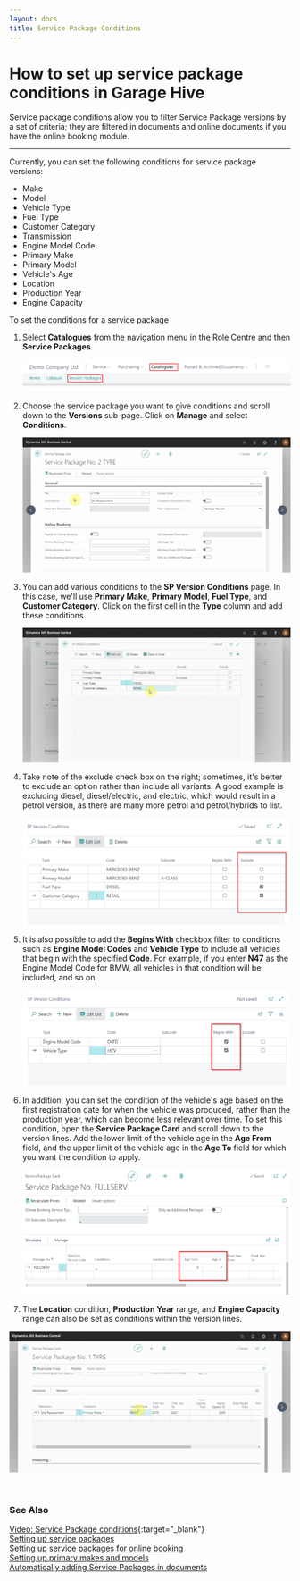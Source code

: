 ```yaml
---
layout: docs
title: Service Package Conditions
---
```


# How to set up service package conditions in Garage Hive

Service package conditions allow you to filter Service Package versions by a set of criteria; they are filtered in documents and online documents if you have the online booking module.

<hr>

Currently, you can set the following conditions for service package versions:

* Make
* Model
* Vehicle Type
* Fuel Type
* Customer Category
* Transmission
* Engine Model Code 
* Primary Make
* Primary Model
* Vehicle's Age
* Location
* Production Year
* Engine Capacity

To set the conditions for a service package
1. Select **Catalogues** from the navigation menu in the Role Centre and then **Service Packages**.

   ![](media/garagehive-service-package-conditions1.png)

2. Choose the service package you want to give conditions and scroll down to the **Versions** sub-page. Click on **Manage** and select **Conditions**.

   ![](media/garagehive-service-package-conditions2.gif)

3. You can add various conditions to the **SP Version Conditions** page. In this case, we'll use **Primary Make**, **Primary Model**, **Fuel Type**, and **Customer Category**. Click on the first cell in the **Type** column and add these conditions.

   ![](media/garagehive-service-package-conditions3.gif)

4. Take note of the exclude check box on the right; sometimes, it's better to exclude an option rather than include all variants. A good example is excluding diesel, diesel/electric, and electric, which would result in a petrol version, as there are many more petrol and petrol/hybrids to list. 

   ![](media/garagehive-service-package-conditions4.png)

5. It is also possible to add the **Begins With** checkbox filter to conditions such as **Engine Model Codes** and **Vehicle Type** to include all vehicles that begin with the specified **Code**. For example, if you enter **N47** as the Engine Model Code for BMW, all vehicles in that condition will be included, and so on.

   ![](media/garagehive-service-package-conditions6.png)

6. In addition, you can set the condition of the vehicle's age based on the first registration date for when the vehicle was produced, rather than the production year, which can become less relevant over time. To set this condition, open the **Service Package Card** and scroll down to the version lines. Add the lower limit of the vehicle age in the **Age From** field, and the upper limit of the vehicle age in the **Age To** field for which you want the condition to apply.

   ![](media/garagehive-service-package-conditions7.png)

7. The **Location** condition, **Production Year** range, and **Engine Capacity** range can also be set as conditions within the version lines.

![](media/garagehive-service-package-conditions5.gif) 


<br>

### See Also

[Video: Service Package conditions](http://www.youtube.com/watch?v=DDrB5v6kzM0){:target="_blank"} \
[Setting up service packages](/docs/garagehive-service-packages.html) \
[Setting up service packages for online booking](/docs/garagehive-onlinebooking-service-packages.html) \
[Setting up primary makes and models](/docs/garagehive-setting-up-primary-makes-and-models.html) \
[Automatically adding Service Packages in documents](/docs/garagehive-automatically-adding-service-packages.html)